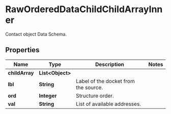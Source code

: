 

# RawOrderedDataChildChildArrayInner

Contact object Data Schema.

## Properties

| Name | Type | Description | Notes |
|------------ | ------------- | ------------- | -------------|
|**childArray** | **List&lt;Object&gt;** |  |  |
|**lbl** | **String** | Label of the docket from the source. |  |
|**ord** | **Integer** | Structure order. |  |
|**val** | **String** | List of available addresses. |  |



